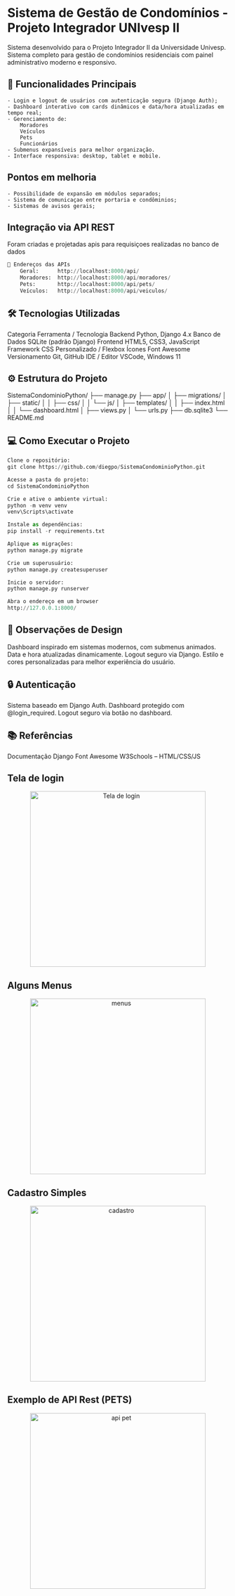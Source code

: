 # Sistema de Gestão de Condomínios - Projeto Integrador UNIvesp II

Sistema desenvolvido para o Projeto Integrador II da Universidade Univesp.
Sistema completo para gestão de condomínios residenciais com painel administrativo moderno e responsivo.

## 🚀 Funcionalidades Principais

    - Login e logout de usuários com autenticação segura (Django Auth);
    - Dashboard interativo com cards dinâmicos e data/hora atualizadas em tempo real;
    - Gerenciamento de:
        Moradores
        Veículos
        Pets
        Funcionários
    - Submenus expansíveis para melhor organização.
    - Interface responsiva: desktop, tablet e mobile.

## Pontos em melhoria

    - Possibilidade de expansão em módulos separados;
    - Sistema de comunicaçao entre portaria e condôminios;
    - Sistemas de avisos gerais;

## Integração via API REST

Foram criadas e projetadas apis para requisiçoes realizadas no banco de dados

```python
🔗 Endereços das APIs
    Geral:      http://localhost:8000/api/
    Moradores:  http://localhost:8000/api/moradores/
    Pets:       http://localhost:8000/api/pets/
    Veículos:   http://localhost:8000/api/veiculos/
```

## 🛠 Tecnologias Utilizadas

Categoria Ferramenta / Tecnologia
Backend Python, Django 4.x
Banco de Dados SQLite (padrão Django)
Frontend HTML5, CSS3, JavaScript
Framework CSS Personalizado / Flexbox
Ícones Font Awesome
Versionamento Git, GitHub
IDE / Editor VSCode, Windows 11

## ⚙ Estrutura do Projeto

SistemaCondominioPython/
├── manage.py
├── app/
│ ├── migrations/
│ ├── static/
│ │ ├── css/
│ │ └── js/
│ ├── templates/
│ │ ├── index.html
│ │ └── dashboard.html
│ ├── views.py
│ └── urls.py
├── db.sqlite3
└── README.md

## 💻 Como Executar o Projeto

```python
Clone o repositório:
git clone https://github.com/diegpo/SistemaCondominioPython.git

Acesse a pasta do projeto:
cd SistemaCondominioPython

Crie e ative o ambiente virtual:
python -m venv venv
venv\Scripts\activate

Instale as dependências:
pip install -r requirements.txt

Aplique as migrações:
python manage.py migrate

Crie um superusuário:
python manage.py createsuperuser

Inicie o servidor:
python manage.py runserver

Abra o endereço em um browser
http://127.0.0.1:8000/
```

## 🎨 Observações de Design

Dashboard inspirado em sistemas modernos, com submenus animados.
Data e hora atualizadas dinamicamente.
Logout seguro via Django.
Estilo e cores personalizadas para melhor experiência do usuário.

## 🔒 Autenticação

Sistema baseado em Django Auth.
Dashboard protegido com @login_required.
Logout seguro via botão no dashboard.

## 📚 Referências

Documentação Django
Font Awesome
W3Schools – HTML/CSS/JS

## Tela de login

<p align="center">
  <img src="https://i.imgur.com/igu99pQ.png" alt="Tela de login" width="400"/>
</p>

## Alguns Menus

<p align="center">
  <img src="https://i.imgur.com/aBUhsFV.png" alt="menus" width="400"/>
</p>

## Cadastro Simples

<p align="center">
  <img src="https://i.imgur.com/mUItjDi.png" alt="cadastro" width="400"/>
</p>

## Exemplo de API Rest (PETS)

<p align="center">
  <img src="https://i.imgur.com/EY15pBD.png" alt="api pet" width="400"/>
</p>
